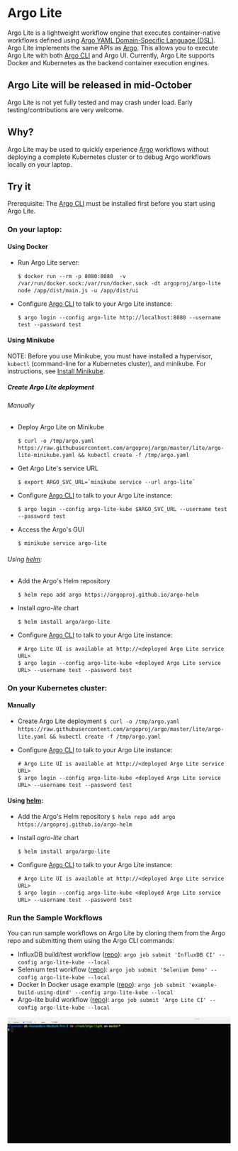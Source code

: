 # Argo Lite

Argo Lite is a lightweight workflow engine that executes container-native workflows defined using [Argo YAML Domain-Specific Language (DSL)](https://argoproj.github.io/docs/yaml/dsl_reference_intro.html).  Argo Lite implements the same APIs as [Argo](https://github.com/argoproj/argo). This allows you to execute Argo Lite with both [Argo CLI](https://argoproj.github.io/docs/dev-cli-reference.html) and Argo UI. Currently, Argo Lite supports Docker and Kubernetes as the backend container execution engines.

## Argo Lite will be released in mid-October

Argo Lite is not yet fully tested and may crash under load. Early testing/contributions are very welcome.

## Why?

Argo Lite may be used to quickly experience [Argo](https://github.com/argoproj/argo) workflows without deploying a complete Kubernetes cluster or to debug Argo workflows locally on your laptop.

## Try it

Prerequisite: The [Argo CLI](https://applatix.com/open-source/argo/get-started/installation) must be installed first before you start using Argo Lite.

### On your laptop:

#### Using Docker

 - Run Argo Lite server:

    ```
    $ docker run --rm -p 8080:8080  -v /var/run/docker.sock:/var/run/docker.sock -dt argoproj/argo-lite node /app/dist/main.js -u /app/dist/ui
    ```

 - Configure [Argo CLI](https://argoproj.github.io/docs/dev-cli-reference.html) to talk to your Argo Lite instance:

    ```
    $ argo login --config argo-lite http://localhost:8080 --username test --password test
    ```
    
#### Using Minikube

  NOTE: Before you use Minikube, you must have installed a hypervisor, `kubectl` (command-line for a Kubernetes cluster), and minikube. For instructions, see [Install Minikube](https://kubernetes.io/docs/tasks/tools/install-minikube/).

##### Create Argo Lite deployment

###### Manually

  -  Deploy Argo Lite on Minikube
     
     ```
     $ curl -o /tmp/argo.yaml https://raw.githubusercontent.com/argoproj/argo/master/lite/argo-lite-minikube.yaml && kubectl create -f /tmp/argo.yaml
     ```
     
  - Get Argo Lite's service URL 
  
    ```
    $ export ARGO_SVC_URL=`minikube service --url argo-lite`
    ```
    

  - Configure [Argo CLI](https://argoproj.github.io/docs/dev-cli-reference.html) to talk to your Argo Lite instance:
  
    ```
    $ argo login --config argo-lite-kube $ARGO_SVC_URL --username test --password test
    ```
    
  - Access the Argo's GUI 
    
    ```
    $ minikube service argo-lite
    ```
  
###### Using [helm](https://docs.helm.sh/using_helm/#installing-helm):

  - Add the Argo's Helm repository 
    ```
    $ helm repo add argo https://argoproj.github.io/argo-helm
    ```
    
  - Install *agro-lite* chart 
    ```
    $ helm install argo/argo-lite
    ```

 - Configure [Argo CLI](https://argoproj.github.io/docs/dev-cli-reference.html) to talk to your Argo Lite instance:
    ```
    # Argo Lite UI is available at http://<deployed Argo Lite service URL>
    $ argo login --config argo-lite-kube <deployed Argo Lite service URL> --username test --password test
    ```

### On your Kubernetes cluster:

#### Manually

   -  Create Argo Lite deployment
    ```
    $ curl -o /tmp/argo.yaml https://raw.githubusercontent.com/argoproj/argo/master/lite/argo-lite.yaml && kubectl create -f /tmp/argo.yaml
    ```
   
  - Configure [Argo CLI](https://argoproj.github.io/docs/dev-cli-reference.html) to talk to your Argo Lite instance:
    ```
    # Argo Lite UI is available at http://<deployed Argo Lite service URL>
    $ argo login --config argo-lite-kube <deployed Argo Lite service URL> --username test --password test
    ```
    
#### Using [helm](https://docs.helm.sh/using_helm/#installing-helm):

   - Add the Argo's Helm repository 
    ```
    $ helm repo add argo https://argoproj.github.io/argo-helm
    ```
    
  - Install *agro-lite* chart 
    ```
    $ helm install argo/argo-lite
    ```

 - Configure [Argo CLI](https://argoproj.github.io/docs/dev-cli-reference.html) to talk to your Argo Lite instance:

    ```
    # Argo Lite UI is available at http://<deployed Argo Lite service URL>
    $ argo login --config argo-lite-kube <deployed Argo Lite service URL> --username test --password test
    ```

### Run the Sample Workflows

You can run sample workflows on Argo Lite by cloning them from the Argo repo and submitting them using the Argo CLI commands:

* InfluxDB build/test workflow ([repo](https://github.com/argoproj/influxdb)): `argo job submit 'InfluxDB CI' --config argo-lite-kube --local`
* Selenium test workflow ([repo](https://github.com/argoproj/appstore)): `argo job submit 'Selenium Demo' --config argo-lite-kube --local`
* Docker In Docker usage example ([repo](https://github.com/argoproj/example-dind)): `argo job submit 'example-build-using-dind' --config argo-lite-kube --local`
* Argo-lite build workflow ([repo](https://github.com/argoproj/argo)): `argo job submit 'Argo Lite CI' --config argo-lite-kube --local`

![alt text](./demo.gif "Logo Title Text 1")

